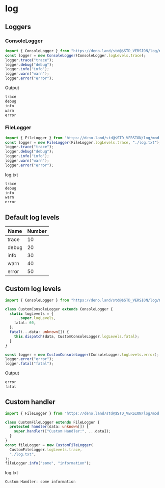 # log

## Loggers

### ConsoleLogger

```ts
import { ConsoleLogger } from "https://deno.land/std@$STD_VERSION/log/mod.ts";
const logger = new ConsoleLogger(ConsoleLogger.logLevels.trace);
logger.trace("trace");
logger.debug("debug");
logger.info("info");
logger.warn("warn");
logger.error("error");
```

Output

```sh
trace
debug
info
warn
error
```

### FileLogger

```ts
import { FileLogger } from "https://deno.land/std@$STD_VERSION/log/mod.ts";
const logger = new FileLogger(FileLogger.logLevels.trace, "./log.txt");
logger.trace("trace");
logger.debug("debug");
logger.info("info");
logger.warn("warn");
logger.error("error");
```

log.txt

```sh
trace
debug
info
warn
error
```

## Default log levels

| Name  | Number |
| ----- | ------ |
| trace | 10     |
| debug | 20     |
| info  | 30     |
| warn  | 40     |
| error | 50     |

## Custom log levels

```ts
import { ConsoleLogger } from "https://deno.land/std@$STD_VERSION/log/mod.ts";

class CustomConsoleLogger extends ConsoleLogger {
  static logLevels = {
    ...super.logLevels,
    fatal: 60,
  };
  fatal(...data: unknown[]) {
    this.dispatch(data, CustomConsoleLogger.logLevels.fatal);
  }
}

const logger = new CustomConsoleLogger(ConsoleLogger.logLevels.error);
logger.error("error");
logger.fatal("fatal");
```

Output

```sh
error
fatal
```

## Custom handler

```ts
import { FileLogger } from "https://deno.land/std@$STD_VERSION/log/mod.ts";

class CustomFileLogger extends FileLogger {
  protected handler(data: unknown[]) {
    super.handler(["Custom Handler:", ...data]);
  }
}
const fileLogger = new CustomFileLogger(
  CustomFileLogger.logLevels.trace,
  "./log.txt",
);
fileLogger.info("some", "information");
```

log.txt

```txt
Custom Handler: some information
```

